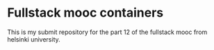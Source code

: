 # Fullstack mooc containers

This is my submit repository for the part 12 of the fullstack mooc from helsinki university.
